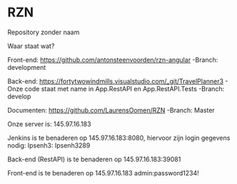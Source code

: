 # RZN
Repository zonder naam

Waar staat wat?

Front-end: https://github.com/antonsteenvoorden/rzn-angular 
	-Branch: development

Back-end: https://fortytwowindmills.visualstudio.com/_git/TravelPlanner3 
	- Onze code staat met name in App.RestAPI en App.RestAPI.Tests
	-Branch: develop

Documenten: https://github.com/LaurensOomen/RZN 
	-Branch: Master

Onze server is: 145.97.16.183

Jenkins is te benaderen op 145.97.16.183:8080, hiervoor zijn login gegevens nodig:
Ipsenh3: Ipsenh3289

Back-end (RestAPI) is te benaderen op 145.97.16.183:39081

Front-end is te benaderen op 145.97.16.183
admin:password1234! 



